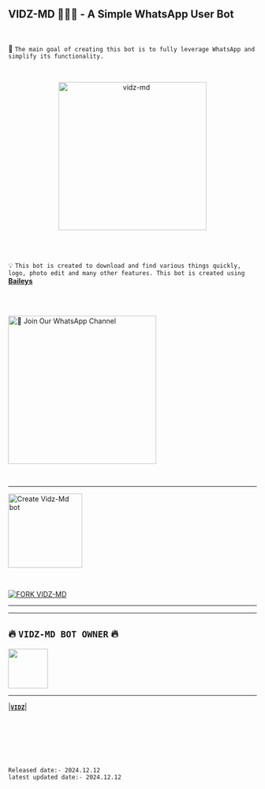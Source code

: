 <br>

## VIDZ-MD 🧘🏼‍♂️ - A Simple WhatsApp User Bot

<br>

🔮 `The main goal of creating this bot is to fully leverage WhatsApp and simplify its functionality.`

<br>
 
  <p align="center">  
  <a href="https://i.imgur.com/tmnnQZc.jpg">
    <img alt="vidz-md" height="300" src="https://i.imgur.com/tP4vlxV.jpg">
    
  
  </a>
</p>  


<br>
<br>

💡 `This bot is created to download and find various things quickly, logo, photo edit and many other features. This bot is created using` **[Baileys](https://github.com/WhiskeySockets/Baileys)**


<br>
<br>

<a href="https://whatsapp.com/channel/0029VarWtitEgGfDrNnWs83N"><img src="https://img.shields.io/badge/%F0%9F%8E%89%20Join%20Our%20WhatsApp%20Channel-black" alt="📎 Join Our WhatsApp Channel" width="300"></a>

<br>

---

<a href="https://shocked-estele-vidz-b30ac15d.koyeb.app/"><img src="https://img.shields.io/badge/PAIR-CODE-greeen" alt="Create Vidz-Md bot" width="150"></a>

<br>

[![FORK VIDZ-MD](https://img.shields.io/badge/FORK%20-VIDZ-MD-white)](https://github.com/H-vidz15/VIDZ-MD/fork)

 ---

---

## 🔥 **`VIDZ-MD BOT OWNER`** 🔥


   <a href="https://github.com/prabathLK/"><img src="https://i.imgur.com/w5SiQOH.jpg" width=80 height=80></a>   

---

|**[`VIDZ`](https://github.com/H-vidz15/)**|

<br>
<br>
<br>
<br>
<br>

`Released date:- 2024.12.12`
<br>
`latest updated date:- 2024.12.12`

